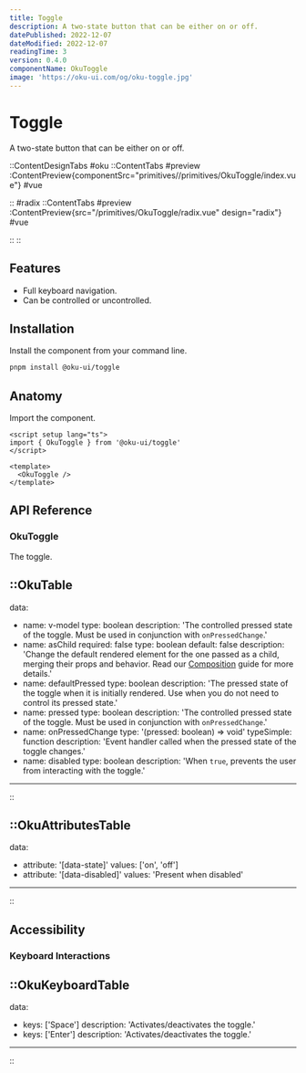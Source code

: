 ```yaml
---
title: Toggle
description: A two-state button that can be either on or off.
datePublished: 2022-12-07
dateModified: 2022-12-07
readingTime: 3
version: 0.4.0
componentName: OkuToggle
image: 'https://oku-ui.com/og/oku-toggle.jpg'
---
```


# Toggle
A two-state button that can be either on or off.

::ContentDesignTabs
#oku
::ContentTabs
#preview
:ContentPreview{componentSrc="primitives//primitives/OkuToggle/index.vue"}
#vue
<!-- Autodocs{src="/primitives/OkuToggle/index.vue" lang="vue"} -->
::
#radix
::ContentTabs
#preview
:ContentPreview{src="/primitives/OkuToggle/radix.vue" design="radix"}
#vue
<!-- Autodocs{src="/primitives/OkuToggle/radix.vue" lang="vue"} -->
::
::

## Features
- Full keyboard navigation.
- Can be controlled or uncontrolled.



## Installation

Install the component from your command line.

```bash
pnpm install @oku-ui/toggle
```

## Anatomy

Import the component.

```vue
<script setup lang="ts">
import { OkuToggle } from '@oku-ui/toggle'
</script>

<template>
  <OkuToggle />
</template>
```

## API Reference

### OkuToggle
The toggle.

::OkuTable
---
data:
  - name: v-model
    type: boolean
    description: 'The controlled pressed state of the toggle. Must be used in conjunction with `onPressedChange`.'
  - name: asChild
    required: false
    type: boolean
    default: false
    description: 'Change the default rendered element for the one passed as a child, merging their props and behavior. Read our [Composition](../guides/composition) guide for more details.'
  - name: defaultPressed
    type: boolean
    description: 'The pressed state of the toggle when it is initially rendered. Use when you do not need to control its pressed state.'
  - name: pressed
    type: boolean
    description: 'The controlled pressed state of the toggle. Must be used in conjunction with `onPressedChange`.'
  - name: onPressedChange
    type: '(pressed: boolean) => void'
    typeSimple: function
    description: 'Event handler called when the pressed state of the toggle changes.'
  - name: disabled
    type: boolean
    description: 'When `true`, prevents the user from interacting with the toggle.'
---
::

::OkuAttributesTable
---
data:
  - attribute: '[data-state]'
    values: ['on', 'off']
  - attribute: '[data-disabled]'
    values: 'Present when disabled'
---
::



## Accessibility
### Keyboard Interactions

::OkuKeyboardTable
---
data:
  - keys: ['Space']
    description: 'Activates/deactivates the toggle.'
  - keys: ['Enter']
    description: 'Activates/deactivates the toggle.'
---
::
